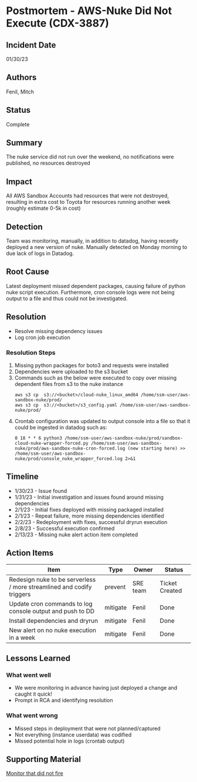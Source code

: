 # Postmortem - AWS-Nuke Did Not Execute (CDX-3887)
## Incident Date
01/30/23

## Authors
Fenil, Mitch

## Status
Complete

## Summary
The nuke service did not run over the weekend, no notifications were published, no resources destroyed

## Impact
All AWS Sandbox Accounts had resources that were not destroyed, resulting in extra cost to Toyota for resources running another week (roughly estimate 0-5k in cost)

## Detection
Team was monitoring, manually, in addition to datadog, having recently deployed a new version of nuke. Manually detected on Monday morning to due lack of logs in Datadog.

## Root Cause
Latest deployment missed dependent packages, causing failure of python nuke script execution. Furthermore, cron console logs were not being output to a file and thus could not be investigated.

## Resolution
- Resolve missing dependency issues
- Log cron job execution
  
### Resolution Steps

1. Missing python packages for boto3 and requests were installed
2. Dependencies were uploaded to the s3 bucket
3. Commands such as the below were executed to copy over missing dependent files from s3 to the nuke instance
    ```
    aws s3 cp  s3://<bucket>/cloud-nuke_linux_amd64 /home/ssm-user/aws-sandbox-nuke/prod/
    aws s3 cp  s3://<bucket>/s3_config.yaml /home/ssm-user/aws-sandbox-nuke/prod/
    ```
4. Crontab configuration was updated to output console into a file so that it could be ingested in datadog such as:
   ```
   0 18 * * 6 python3 /home/ssm-user/aws-sandbox-nuke/prod/sandbox-cloud-nuke-wrapper-forced.py /home/ssm-user/aws-sandbox-nuke/prod/aws-sandbox-nuke-cron-forced.log (new starting here) >> /home/ssm-user/aws-sandbox-nuke/prod/console_nuke_wrapper_forced.log 2>&1
   ```

## Timeline
- 1/30/23 - Issue found
- 1/31/23 - Initial investigation and issues found around missing dependencies
- 2/1/23 - Initial fixes deployed with missing packaged installed
- 2/1/23 - Repeat failure, more missing dependencies identified
- 2/2/23 - Redeployment with fixes, successful dryrun execution
- 2/8/23 - Successful execution confirmed
- 2/13/23 - Missing nuke alert action item completed

## Action Items
|Item|Type|Owner|Status|
|--|--|--|--|
|Redesign nuke to be serverless / more streamlined and codify triggers|prevent|SRE team|Ticket Created|
|Update cron commands to log console output and push to DD|mitigate|Fenil|Done|
|Install dependencies and dryrun|mitigate|Fenil|Done|
|New alert on no nuke execution in a week|mitigate|Fenil|Done|

## Lessons Learned
### What went well
- We were monitoring in advance having just deployed a change and caught it quick!
- Prompt in RCA and identifying resolution

### What went wrong
- Missed steps in deployment that were not planned/captured
- Not everything (instance userdata) was codified
- Missed potential hole in logs (crontab output)

## Supporting Material
[Monitor that did not fire](https://app.datadoghq.com/monitors/108635393?live=1w)

